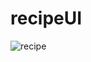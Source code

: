 # recipeUI

![recipe](https://user-images.githubusercontent.com/81497697/123555838-1168f480-d73d-11eb-823b-d7a5f7df61f3.png)  

